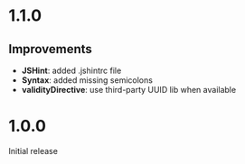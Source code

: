 # 1.1.0

## Improvements

* **JSHint**: added .jshintrc file
* **Syntax**: added missing semicolons
* **validityDirective**: use third-party UUID lib when available

# 1.0.0

Initial release
